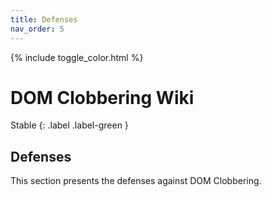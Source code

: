 ```yaml
---
title: Defenses
nav_order: 5
---
```


{% include toggle_color.html %}

# DOM Clobbering Wiki

Stable
{: .label .label-green }


## Defenses

This section presents the defenses against DOM Clobbering. 




